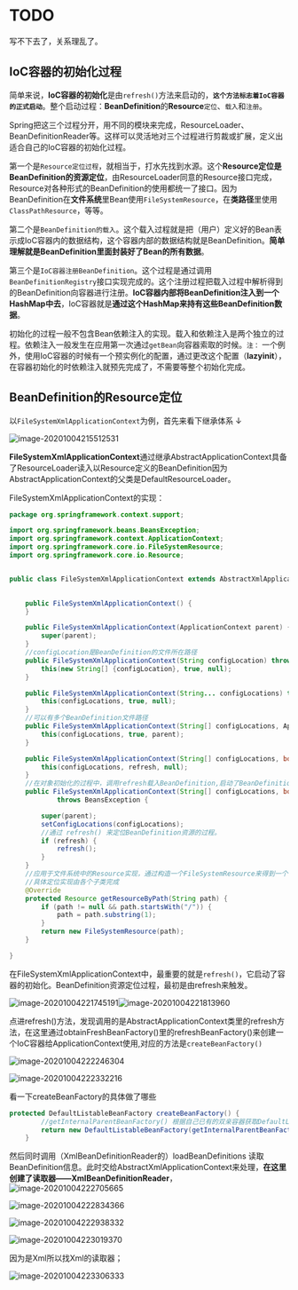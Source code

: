 # TODO

写不下去了，关系理乱了。

## IoC容器的初始化过程

​		简单来说，**IoC容器的初始化**是由`refresh()`方法来启动的，**`这个方法标志着IoC容器的正式启动`**。整个启动过程：**BeanDefinition**的**Resource**`定位`、`载入`和`注册`。

​		Spring把这三个过程分开，用不同的模块来完成，ResourceLoader、BeanDefinitionReader等。这样可以灵活地对三个过程进行剪裁或扩展，定义出适合自己的IoC容器的初始化过程。

​		第一个是`Resource定位过程`，就相当于，打水先找到水源。这个**Resource定位是BeanDefinition的资源定位**，由ResourceLoader同意的Resource接口完成，Resource对各种形式的BeanDefinition的使用都统一了接口。因为BeanDefinition在**文件系统**里Bean使用`FileSystemResource`，在**类路径**里使用`ClassPathResource`，等等。

​		第二个是`BeanDefinition的载入`。这个载入过程就是把（用户）定义好的Bean表示成IoC容器内的数据结构，这个容器内部的数据结构就是BeanDefinition。**简单理解就是BeanDefinition里面封装好了Bean的所有数据**。

​		第三个是`IoC容器注册BeanDefinition`。这个过程是通过调用`BeanDefinitionRegistry`接口实现完成的。这个注册过程把载入过程中解析得到的BeanDefinition向容器进行注册。**IoC容器内部将BeanDefinition注入到一个HashMap中去**，IoC容器就是**通过这个HashMap来持有这些BeanDefinition数据**。

​		初始化的过程一般不包含Bean依赖注入的实现。载入和依赖注入是两个独立的过程。依赖注入一般发生在应用第一次通过`getBean`向容器索取的时候。`注：` 一个例外，使用IoC容器的时候有一个预实例化的配置，通过更改这个配置（**lazyinit**），在容器初始化的时依赖注入就预先完成了，不需要等整个初始化完成。



## BeanDefinition的Resource定位

​		以`FileSystemXmlApplicationContext`为例，首先来看下继承体系 ↓

![image-20201004215512531](IoC容器的初始化过程.assets/image-20201004215512531.png)

​		**FileSystemXmlApplicationContext**通过继承AbstractApplicationContext具备了ResourceLoader读入以Resource定义的BeanDefinition因为AbstractApplicationContext的父类是DefaultResourceLoader。

FileSystemXmlApplicationContext的实现：

```java
package org.springframework.context.support;

import org.springframework.beans.BeansException;
import org.springframework.context.ApplicationContext;
import org.springframework.core.io.FileSystemResource;
import org.springframework.core.io.Resource;


public class FileSystemXmlApplicationContext extends AbstractXmlApplicationContext {

	
	public FileSystemXmlApplicationContext() {
	}

	public FileSystemXmlApplicationContext(ApplicationContext parent) {
		super(parent);
	}
	//configLocation是BeanDefinition的文件所在路径
	public FileSystemXmlApplicationContext(String configLocation) throws BeansException {
		this(new String[] {configLocation}, true, null);
	}

	public FileSystemXmlApplicationContext(String... configLocations) throws BeansException {
		this(configLocations, true, null);
	}
	//可以有多个BeanDefinition文件路径
	public FileSystemXmlApplicationContext(String[] configLocations, ApplicationContext parent) throws BeansException {
		this(configLocations, true, parent);
	}

	public FileSystemXmlApplicationContext(String[] configLocations, boolean refresh) throws BeansException {
		this(configLocations, refresh, null);
	}
	//在对象初始化的过程中，调用refresh载入BeanDefinition,启动了BeanDefinition载入过程。
	public FileSystemXmlApplicationContext(String[] configLocations, boolean refresh, ApplicationContext parent)
			throws BeansException {

		super(parent);
		setConfigLocations(configLocations);
		//通过 refresh() 来定位BeanDefinition资源的过程。
		if (refresh) {
			refresh();
		}
	}
    //应用于文件系统中的Resource实现，通过构造一个FileSystemResource来得到一个在文件系统中定位的BeanDefinition
	//具体定位实现由各个子类完成
	@Override
	protected Resource getResourceByPath(String path) {
		if (path != null && path.startsWith("/")) {
			path = path.substring(1);
		}
		return new FileSystemResource(path);
	}

}

```

​		在FileSystemXmlApplicationContext中，最重要的就是`refresh()`，它启动了容器的初始化。BeanDefinition资源定位过程，最初是由refresh来触发。

![image-20201004221745191](IoC容器的初始化过程.assets/image-20201004221745191.png)![image-20201004221813960](IoC容器的初始化过程.assets/image-20201004221813960.png)

点进refresh()方法，发现调用的是AbstractApplicationContext类里的refresh方法，在这里通过obtainFreshBeanFactory()里的refreshBeanFactory()来创建一个IoC容器给ApplicationContext使用,对应的方法是`createBeanFactory()`

![image-20201004222246304](IoC容器的初始化过程.assets/image-20201004222246304.png)

![image-20201004222332216](IoC容器的初始化过程.assets/image-20201004222332216.png)

看一下createBeanFactory的具体做了哪些

```java
protected DefaultListableBeanFactory createBeanFactory() {
		//getInternalParentBeanFactory() 根据自己已有的双亲容器获取DefaultListableBeanFactory的双亲IoC容器
		return new DefaultListableBeanFactory(getInternalParentBeanFactory());
	}
```

然后同时调用（XmlBeanDefinitionReader的）loadBeanDefinitions 读取BeanDefinition信息。此时交给AbstractXmlApplicationContext来处理，**在这里创建了读取器——XmlBeanDefinitionReader**，![image-20201004222705665](IoC容器的初始化过程.assets/image-20201004222705665.png)

![image-20201004222834366](IoC容器的初始化过程.assets/image-20201004222834366.png)

![image-20201004222938332](IoC容器的初始化过程.assets/image-20201004222938332.png)

![image-20201004223019370](IoC容器的初始化过程.assets/image-20201004223019370.png)

因为是Xml所以找Xml的读取器；

![image-20201004223306333](IoC容器的初始化过程.assets/image-20201004223306333.png)

